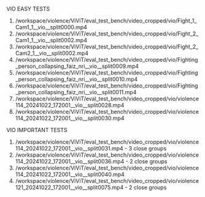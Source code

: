VIO EASY TESTS
1. /workspace/violence/ViViT/eval_test_bench/video_cropped/vio/Fight_1_Cam1_1__vio__split0000.mp4
2. /workspace/violence/ViViT/eval_test_bench/video_cropped/vio/Fight_2_Cam1_1__vio__split0002.mp4
3. /workspace/violence/ViViT/eval_test_bench/video_cropped/vio/Fight_2_Cam2_1__vio__split0002.mp4
4. /workspace/violence/ViViT/eval_test_bench/video_cropped/vio/Fighting_person_collapsing_faiz_nri__vio__split0009.mp4
5. /workspace/violence/ViViT/eval_test_bench/video_cropped/vio/Fighting_person_collapsing_faiz_nri__vio__split0010.mp4
6. /workspace/violence/ViViT/eval_test_bench/video_cropped/vio/Fighting_person_collapsing_faiz_nri__vio__split0011.mp4
7. /workspace/violence/ViViT/eval_test_bench/video_cropped/vio/violence114_20241022_172001__vio__split0028.mp4
8. /workspace/violence/ViViT/eval_test_bench/video_cropped/vio/violence114_20241022_172001__vio__split0030.mp4

VIO IMPORTANT TESTS
1. /workspace/violence/ViViT/eval_test_bench/video_cropped/vio/violence114_20241022_172001__vio__split0031.mp4 - 3 close groups
2. /workspace/violence/ViViT/eval_test_bench/video_cropped/vio/violence114_20241022_172001__vio__split0036.mp4 - 2 close groups
3. /workspace/violence/ViViT/eval_test_bench/video_cropped/vio/violence114_20241022_172001__vio__split0040.mp4
4. /workspace/violence/ViViT/eval_test_bench/video_cropped/vio/violence121_20241022_172001__vio__split0075.mp4 - 2 close groups